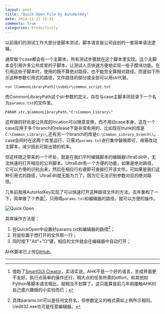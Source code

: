 ```yaml
---
layout: post
title: "Quick Open File by AutoHotKey"
date: 2014-11-12 12:31
comments: true
categories: Productivity
---
```


以前我们的测试工作大部分是脚本测试，脚本语言是公司自创的一套简单语法逻辑。

<!--more-->

通常每个case都会有一个主脚本，所有测试步骤就在这个脚本里实现。这个主脚本会引用许多公共库里的子脚本，让测试人员快速方便地实现一些子模块功能。在引用这些子脚本时，使用的既不算绝对路径，也不能完全算相对路径。而是如下所示这种参数引用式的路径，文件路径的部分或全部可以用str代替。

    run [CommonLibraryPath]\subdir\common_script.txt

而CommonLibraryPath这个str参数的定义，存在与case主脚本同目录下一个名为`paramus.txt`的文件里。

    PARAM str,$CommonLibraryPath,"C:\Common_Library\"

这样做的好处是公共库的location可以随意变换，而不用动case本身。这在一个case应用于多个branch的release下是非常有用的，比如现在trunk的库是`C:\Common_Library\\`,还有另一个branch的库是`C:\Common_Library_branch\\`。case会同时在这两个库里运行，只需对`params.txt`进行集中替换即可，毋需改动主脚本，减少因此可能出错的机率。

但这样随之带来的一个坏处，就是在我们平时编辑脚本的编辑器UltraEdit中，无法快速的打开相应的公共脚本。UltraEdit有一个方便的功能，如果是绝对路径，它可以方便的识别出来，然后在相应行右键即可直接打开该文件。可如果是我们这种引用式的路径，UltraEdit就无能为力了。因为它无法识别参数对应的绝对路径。

几年前我用AutoHotKey实现了可以快速打开这种路径文件的方法。去年重构了一下，简单做了个界面[^1]，只用填`params.txt`和编辑器的路径，就可以方便的操作。

![Quick Open](https://dl.dropboxusercontent.com/u/6459697/blogimage/20141112_quick_open.png)

具体操作方法是：

1. 在QuickOpen中设置好params.txt和编辑器的路径[^2]；
2. 将鼠标置于想打开的文件那一行；
3. 同时按下"Alt"+"O"键，相应的文件就会在编辑器中自动打开；

AHK脚本已上传[GitHub](https://github.com/happybit/playground/blob/master/20141112_QuickOpen.ahk)。

----
[^1]: 借助了[SmartGUI Creator](http://www.autohotkey.com/board/topic/738-smartgui-creator/)，实话实说，AHK不是一个好的语言，生成界面更不友好。执行点简单的操作还行，稍大点的任务所需的effort，和其他如Python等脚本语言相比，就相当不划算了。这只能算是前几年刚接触AHK时自己感兴趣做的小实验而已；
[^2]: 具体params.txt可以是任何文件名，但参数定义的格式需如上例所示相同。Uedit32.exe也可是任意编辑器。